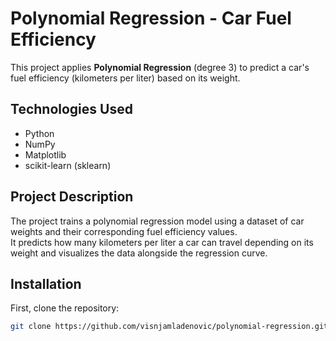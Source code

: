 # Polynomial Regression - Car Fuel Efficiency

This project applies **Polynomial Regression** (degree 3) to predict a car's fuel efficiency (kilometers per liter) based on its weight.

## Technologies Used
- Python
- NumPy
- Matplotlib
- scikit-learn (sklearn)

## Project Description
The project trains a polynomial regression model using a dataset of car weights and their corresponding fuel efficiency values.  
It predicts how many kilometers per liter a car can travel depending on its weight and visualizes the data alongside the regression curve.

## Installation

First, clone the repository:

```bash
git clone https://github.com/visnjamladenovic/polynomial-regression.git
